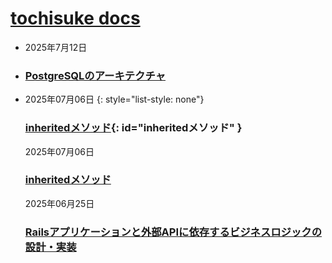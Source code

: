 # [tochisuke docs](/)

<style>
  ul.no-marker {
    list-style: none;
    margin-left: 0;
    padding-left: 0;
  }
</style>

- 2025年7月12日
- ### [PostgreSQLのアーキテクチャ](posts/2025-07-12-postgresql-architecture/)

- 2025年07月06日 {: style="list-style: none"}
  ### [inheritedメソッド](/ruby/2025/07/06/active-record-and-inherited-method.html){: id="inheritedメソッド" }

<ul>
  <li style="list-style: none">
    <p>2025年07月06日</p>
    <h3 id="inheritedメソッド">
      <a href="/ruby/2025/07/06/active-record-and-inherited-method.html">inheritedメソッド</a>
      <!-- AnchorJS を読み込んでいれば自動で <a class="anchorjs-link">…</a> が挿入されます -->
    </h3>
  </li>
  <li style="list-style: none">
    <p>2025年06月25日</p>
    <h3 id="railsアプリケーションと外部apiに依存するビジネスロジックの設計・実装">
      <a href="/design/2025/06/25/rails-business-logic-as-model.html">Railsアプリケーションと外部APIに依存するビジネスロジックの設計・実装</a>
    </h3>
  </li>
  <!-- 以下、同様に繰り返し -->
</ul>
